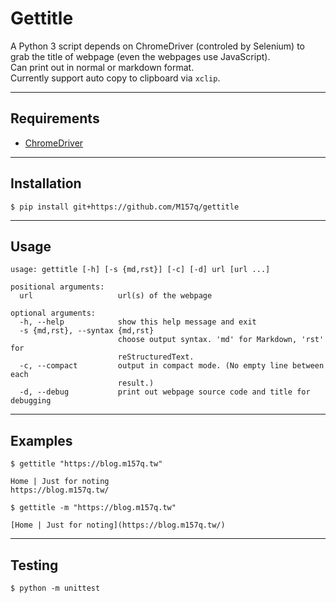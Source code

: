 # Gettitle  
  
A Python 3 script depends on ChromeDriver (controled by Selenium) to grab the title of webpage (even the webpages use JavaScript).  
Can print out in normal or markdown format.  
Currently support auto copy to clipboard via `xclip`.  
  
---  
  
## Requirements  
  
+ [ChromeDriver](https://sites.google.com/a/chromium.org/chromedriver/downloads)  
  
---  
  
## Installation  
  
`$ pip install git+https://github.com/M157q/gettitle`  
  
---  
  
## Usage  
  
```  
usage: gettitle [-h] [-s {md,rst}] [-c] [-d] url [url ...]  
  
positional arguments:  
  url                   url(s) of the webpage  
  
optional arguments:  
  -h, --help            show this help message and exit  
  -s {md,rst}, --syntax {md,rst}  
                        choose output syntax. 'md' for Markdown, 'rst' for  
                        reStructuredText.  
  -c, --compact         output in compact mode. (No empty line between each  
                        result.)  
  -d, --debug           print out webpage source code and title for debugging  
```  
  
---  
  
## Examples  
  
```  
$ gettitle "https://blog.m157q.tw"  
  
Home | Just for noting  
https://blog.m157q.tw/  
```  
  
```  
$ gettitle -m "https://blog.m157q.tw"  
  
[Home | Just for noting](https://blog.m157q.tw/)  
```  
  
---  
  
## Testing  
  
`$ python -m unittest`  
